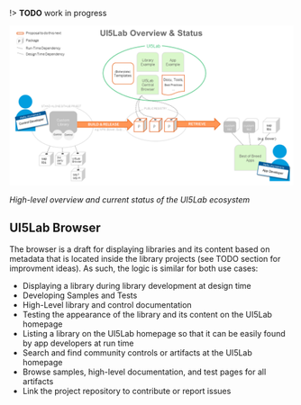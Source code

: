 !> **TODO** work in progress

![UI5Lab Ecosystem](../../media/UI5LabOverview.png)

*High-level overview and current status of the UI5Lab ecosystem*

## UI5Lab Browser
The browser is a draft for displaying libraries and its content based on metadata that is located inside the library projects (see TODO section for improvment ideas). As such, the logic is similar for both use cases:

* Displaying a library during library development at design time
* Developing Samples and Tests
* High-Level library and control documentation
* Testing the appearance of the library and its content on the UI5Lab homepage
* Listing a library on the UI5Lab homepage so that it can be easily found by app developers at run time
* Search and find community controls or artifacts at the UI5Lab homepage
* Browse samples, high-level documentation, and test pages for all artifacts
* Link the project repository to contribute or report issues
